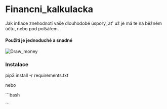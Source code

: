 <h1> Financni_kalkulacka</h1>
Jak inflace znehodnotí vaše dlouhodobé úspory, at' už je má te na běžném účtu, nebo pod polšářem.
<h4> Použití je jednoduché a snadné</h4>

![Draw_money](https://user-images.githubusercontent.com/67708830/152659745-3ba1adb4-c489-4d84-a6f6-a087847a8ca8.png)

<h3> Instalace </h3>
<p> pip3 install -r requirements.txt </p>
<p> nebo </p>
´´´bash

´´´



